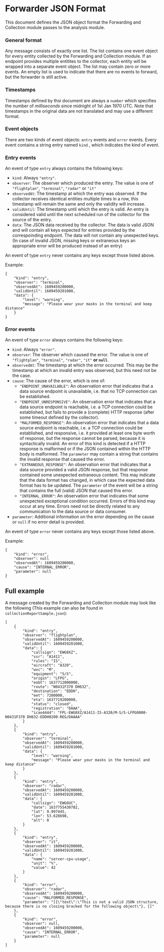 # Forwarder JSON Format

This document defines the JSON object format the Forwarding and Collection module passes to the analysis module.

### General format

Any message consists of exactly one list. The list contains one event object for every entity collected by the Forwarding and Collection module. If an endpoint provides multiple entitites to the collector, each entity will be wrapped into a separate event object.
The list may contain zero or more events. An empty list is used to indicate that there are no events to forward, but the forwarder is still active.

### Timestamps

Timestamps defined by thsi document are always a `number` which specifies the number of *milliseconds* since midnight of 1st Jan 1970 UTC. 
Note that timestamps in the original data are not translated and may use a different format.

### Event objects

There are two kinds of event objects: `entry` events and `error` events. Every event contains a string entry named `kind` , which indicates the kind of event.

### Entry events

An event of type `entry` always contains the following keys:

- `kind`: Always `"entry"`.
- `observer`: The observer which produced the entry. The value is one of `"flightplan"`, `"terminal"`, `"radar"` or `"it"`
- `observedAt`: The timestamp at which the entry was observed. If the collector receives identical entities multiple times in a row, this timestamp will remain the same and only the validity will increase.
- `validUntil`: The timestamp until which the entry is valid. An entry is considered valid until the next scheduled run of the collector for the source of the entry.
- `data`: The JSON data received by the collector. The data is valid JSON and will contain all keys expected for entries provided by the correspoinding endpoint. The data will not contain any unexpected keys. (In case of invalid JSON, missing keys or extraneous keys an appropriate error will be produced instead of an entry)

An event of type `entry` never contains any keys except those listed above.

Example:

	{
		"kind": "entry",
		"observer": "terminal",
		"observedAt": 1609459200000,
		"validUntil": 1609459201000,
		"data": {
			"level": "warning",
			"message": "Please wear your masks in the terminal and keep distance"
		}
	}

### Error events

An event of type `error` always contains the following keys:

- `kind`: Always `"error"`.
- `observer`: The observer which caused the error. The value is one of `"flightplan"`, `"terminal"`, `"radar"`, `"it"` **or `null`**.
- `observedAt`: The timestamp at which the error occurred. This may be the timestamp at which an invalid entry was observed, but this need not be the case.
- `cause`: The cause of the error, which is one of:
	- `"ENDPOINT_UNAVAILABLE"`: An observation error that indicates that a data source endpoint is unavailable, i.e. that no TCP connection can be established.
	- `"ENDPOINT_UNRESPONSIVE"`: An observation error that indicates that a data source endpoint is reachable, i.e. a TCP connection could be established, but fails to provide a (complete) HTTP response (after some timeout defined by the collector).
	- `"MALFORMED_RESPONSE"`: An observation error that indicates that a data source endpoint is reachable, i.e. a TCP connection could be established, and responsive, i.e. it provided at least one byte worth of response, but the response cannot be parsed, because it is syntactically invalid.
An error of this kind is detected if a HTTP response is malformed or if the JSON contained within the HTTP body is malformed. The `parameter` may contain a string that contains the invalid response that caused the error.
	- `"EXTRANEOUS_RESPONSE"`: An observation error that indicates that a data source provided a valid JSON response, but that response contained some unexpected extraneous content. This may indicate that the data format has changed, in which case the expected data format has to be updated. The `parameter` of the event will be a string that contains the full (valid) JSON that caused this error.
	- `"INTERNAL_ERROR"`: An observation error that indicates that some unexpected exceptional condition occurred. Errors of this kind may occur at any time. Errors need not be directly related to any communication to the data source or data consumer.
- `parameter`: Additional information on the error depending on the cause or `null`  if no error detail is provided.

An event of type `error` never contains any keys except those listed above.


Example:

	{
		"kind": "error",
		"observer": null
		"observedAt": 1609459200000,
		"cause": "INTERNAL_ERROR",
		"parameter": null
	}

## Full example

A message created by the Forwarding and Collection module may look like the following (This example can also be found in `collectionReportSample.json`):

	[
		{
			"kind": "entry",
			"observer": "flightplan",
			"observedAt": 1609459200000,
			"validUntil": 1609459201000,
			"data": {
				"callsign": "EWG8XZ",
				"ssr": "A1411",
				"rules": "IS",
				"aircraft": "A320",
				"wvc": "M",
				"equipment": "S/S",
				"origin": "LFPG",
				"eobt": 1637712000000,
				"route": "N0431F370 DH632",
				"destination": "EDDH",
				"eet": 7200000,
				"eta": 1637719200000,
				"status": "closed",
				"registration": "DAAA",
				"icao4444": "FPL-EWG8XZ/A1411-IS-A320/M-S/S-LFPG0000-N0431F370 DH632-EDDH0200-REG/DAAAA"
			}
		},
		{
			"kind": "entry",
			"observer": "terminal",
			"observedAt": 1609459200000,
			"validUntil": 1609459201000,
			"data": {
				"level": "warning",
				"message": "Please wear your masks in the terminal and keep distance"
			}
		},
		{
			"kind": "entry",
			"observer": "radar",
			"observedAt": 1609459200000,
			"validUntil": 1609459201000,
			"data": {
				"callsign": "EWG6UC",
				"date": 1637755430782,
				"lat": 9.997445,
				"lon": 53.628698,
				"alt": 0
			}
		},
		{
			"kind": "entry",
			"observer": "it",
			"observedAt": 1609459200000,
			"validUntil": 1609459201000,
			"data": {
				"name": "server-cpu-usage",
				"unit": "%",
				"value": 42
			}
		},
		{
			"kind": "error",
			"observer": "radar",
			"observedAt": 1609459200000,
			"cause": "MALFORMED_RESPONSE",
			"parameter": "[{\"text\":\"This is not a valid JSON structure, because there is no closing bracked for the following object\"}, {]"
		},
		{
			"kind": "error",
			"observer": null,
			"observedAt": 1609459200000,
			"cause": "INTERNAL_ERROR",
			"parameter": null
		}
	]
